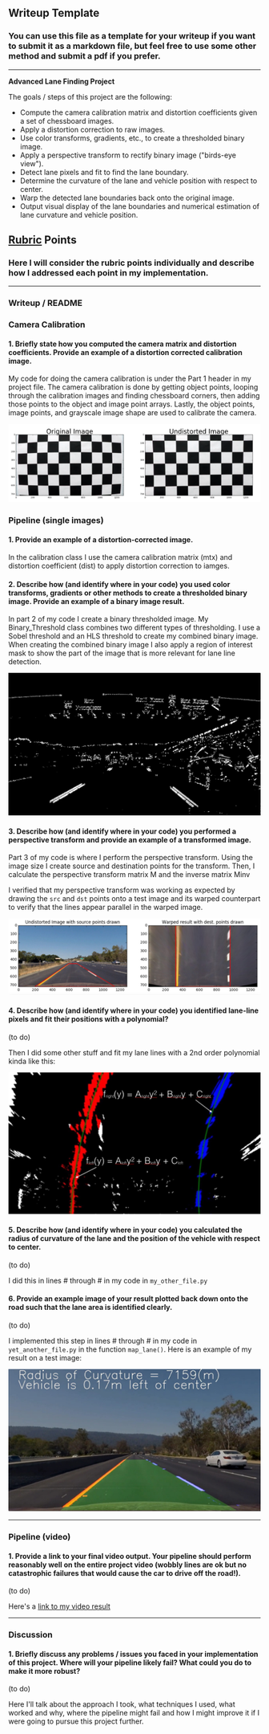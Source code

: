 ## Writeup Template

### You can use this file as a template for your writeup if you want to submit it as a markdown file, but feel free to use some other method and submit a pdf if you prefer.

---

**Advanced Lane Finding Project**

The goals / steps of this project are the following:

* Compute the camera calibration matrix and distortion coefficients given a set of chessboard images.
* Apply a distortion correction to raw images.
* Use color transforms, gradients, etc., to create a thresholded binary image.
* Apply a perspective transform to rectify binary image ("birds-eye view").
* Detect lane pixels and fit to find the lane boundary.
* Determine the curvature of the lane and vehicle position with respect to center.
* Warp the detected lane boundaries back onto the original image.
* Output visual display of the lane boundaries and numerical estimation of lane curvature and vehicle position.

[//]: # (Image References)

[image1]: ./examples/undistort_output.png "Undistorted"
[image2]: ./test_images/test1.jpg "Road Transformed"
[image3]: ./examples/binary_combo_example.jpg "Binary Example"
[image4]: ./examples/warped_straight_lines.jpg "Warp Example"
[image5]: ./examples/color_fit_lines.jpg "Fit Visual"
[image6]: ./examples/example_output.jpg "Output"
[video1]: ./project_video.mp4 "Video"

## [Rubric](https://review.udacity.com/#!/rubrics/571/view) Points

### Here I will consider the rubric points individually and describe how I addressed each point in my implementation.  

---

### Writeup / README

### Camera Calibration

#### 1. Briefly state how you computed the camera matrix and distortion coefficients. Provide an example of a distortion corrected calibration image.

My code for doing the camera calibration is under the Part 1 header in my project file. The camera calibration is done by getting object points, looping through the calibration images and finding chessboard corners, then adding those points to the object and image point arrays. Lastly, the object points, image points, and grayscale image shape are used to calibrate the camera. 

![alt text][image1]

### Pipeline (single images)

#### 1. Provide an example of a distortion-corrected image.

In the calibration class I use the camera calibration matrix (mtx) and distortion coefficient (dist) to apply distortion correction to iamges. 

#### 2. Describe how (and identify where in your code) you used color transforms, gradients or other methods to create a thresholded binary image.  Provide an example of a binary image result.

In part 2 of my code I create a binary thresholded image. My Binary_Threshold class combines two different types of thresholding. I use a Sobel threshold and an HLS threshold to create my combined binary image. When creating the combined binary image I also apply a region of interest mask to show the part of the image that is more relevant for lane line detection. 

![alt text][image3]

#### 3. Describe how (and identify where in your code) you performed a perspective transform and provide an example of a transformed image.

Part 3 of my code is where I perform the perspective transform. Using the image size I create source and destination points for the transform. Then, I calculate the perspective transform matrix M and the inverse matrix Minv

I verified that my perspective transform was working as expected by drawing the `src` and `dst` points onto a test image and its warped counterpart to verify that the lines appear parallel in the warped image.

![alt text][image4]

#### 4. Describe how (and identify where in your code) you identified lane-line pixels and fit their positions with a polynomial?

(to do)

Then I did some other stuff and fit my lane lines with a 2nd order polynomial kinda like this:

![alt text][image5]

#### 5. Describe how (and identify where in your code) you calculated the radius of curvature of the lane and the position of the vehicle with respect to center.

(to do)

I did this in lines # through # in my code in `my_other_file.py`

#### 6. Provide an example image of your result plotted back down onto the road such that the lane area is identified clearly.

(to do)

I implemented this step in lines # through # in my code in `yet_another_file.py` in the function `map_lane()`.  Here is an example of my result on a test image:

![alt text][image6]

---

### Pipeline (video)

#### 1. Provide a link to your final video output.  Your pipeline should perform reasonably well on the entire project video (wobbly lines are ok but no catastrophic failures that would cause the car to drive off the road!).

(to do)

Here's a [link to my video result](./project_video.mp4)

---

### Discussion

#### 1. Briefly discuss any problems / issues you faced in your implementation of this project.  Where will your pipeline likely fail?  What could you do to make it more robust?

(to do)

Here I'll talk about the approach I took, what techniques I used, what worked and why, where the pipeline might fail and how I might improve it if I were going to pursue this project further.  
